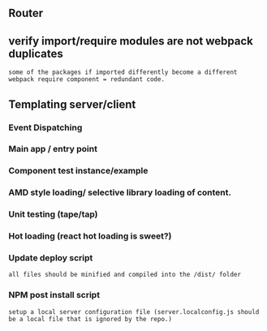 ## Router

## verify import/require modules are not webpack duplicates
    some of the packages if imported differently become a different webpack require component = redundant code.
    
## Templating server/client

### Event Dispatching

### Main app / entry point

### Component test instance/example

### AMD style loading/ selective library loading of content.

### Unit testing (tape/tap)

### Hot loading (react hot loading is sweet?)

### Update deploy script
    all files should be minified and compiled into the /dist/ folder

### NPM post install script
    setup a local server configuration file (server.localconfig.js should be a local file that is ignored by the repo.)